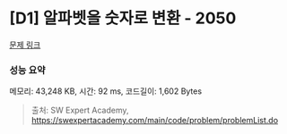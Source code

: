 # [D1] 알파벳을 숫자로 변환 - 2050 

[문제 링크](https://swexpertacademy.com/main/code/problem/problemDetail.do?contestProbId=AV5QLGxKAzQDFAUq) 

### 성능 요약

메모리: 43,248 KB, 시간: 92 ms, 코드길이: 1,602 Bytes



> 출처: SW Expert Academy, https://swexpertacademy.com/main/code/problem/problemList.do